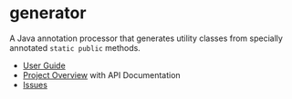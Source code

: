 generator
=========
A Java annotation processor
that generates utility classes
from specially annotated `static public` methods.

- [User Guide](http://github.com/dhemery/generator/wiki)
- [Project Overview](http://dhemery.github.com/generator) with API Documentation
- [Issues](http://github.com/dhemery/generator/issues)

